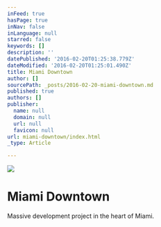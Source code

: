 ```yaml
---
inFeed: true
hasPage: true
inNav: false
inLanguage: null
starred: false
keywords: []
description: ''
datePublished: '2016-02-20T01:25:38.779Z'
dateModified: '2016-02-20T01:25:01.490Z'
title: Miami Downtown
author: []
sourcePath: _posts/2016-02-20-miami-downtown.md
published: true
authors: []
publisher:
  name: null
  domain: null
  url: null
  favicon: null
url: miami-downtown/index.html
_type: Article

---
```

![](https://the-grid-user-content.s3-us-west-2.amazonaws.com/ff41fa72-b2c8-4709-9f7d-16bcf5d98287.jpg)

# Miami Downtown

Massive development project in the heart of Miami.